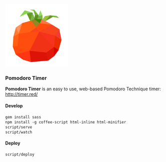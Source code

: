 ![tomato](tomato.png)

### Pomodoro Timer

**Pomodoro Timer** is an easy to use, web-based Pomodoro Technique timer: http://timer.red/

#### Develop

```
gem install sass
npm install -g coffee-script html-inline html-minifier
script/serve
script/watch
```

#### Deploy

```
script/deploy
```
